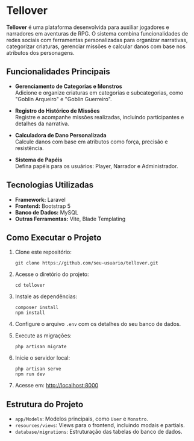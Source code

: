 # Tellover

**Tellover** é uma plataforma desenvolvida para auxiliar jogadores e narradores em aventuras de RPG. O sistema combina funcionalidades de redes sociais com ferramentas personalizadas para organizar narrativas, categorizar criaturas, gerenciar missões e calcular danos com base nos atributos dos personagens.

## Funcionalidades Principais

- **Gerenciamento de Categorias e Monstros**  
  Adicione e organize criaturas em categorias e subcategorias, como "Goblin Arqueiro" e "Goblin Guerreiro".

- **Registro do Histórico de Missões**  
  Registre e acompanhe missões realizadas, incluindo participantes e detalhes da narrativa.

- **Calculadora de Dano Personalizada**  
  Calcule danos com base em atributos como força, precisão e resistência.

- **Sistema de Papéis**  
  Defina papéis para os usuários: Player, Narrador e Administrador.

## Tecnologias Utilizadas

- **Framework:** Laravel  
- **Frontend:** Bootstrap 5  
- **Banco de Dados:** MySQL  
- **Outras Ferramentas:** Vite, Blade Templating  

## Como Executar o Projeto

1. Clone este repositório:  
   ```
   git clone https://github.com/seu-usuario/tellover.git
   ```

2. Acesse o diretório do projeto:  
   ```
   cd tellover
   ```

3. Instale as dependências:  
   ```
   composer install
   npm install
   ```

4. Configure o arquivo `.env` com os detalhes do seu banco de dados.

5. Execute as migrações:  
   ```
   php artisan migrate
   ```

6. Inicie o servidor local:  
   ```
   php artisan serve
   npm run dev
   ```

7. Acesse em: [http://localhost:8000](http://localhost:8000)

## Estrutura do Projeto

- `app/Models`: Modelos principais, como `User` e `Monstro`.  
- `resources/views`: Views para o frontend, incluindo modais e partials.  
- `database/migrations`: Estruturação das tabelas do banco de dados.  

